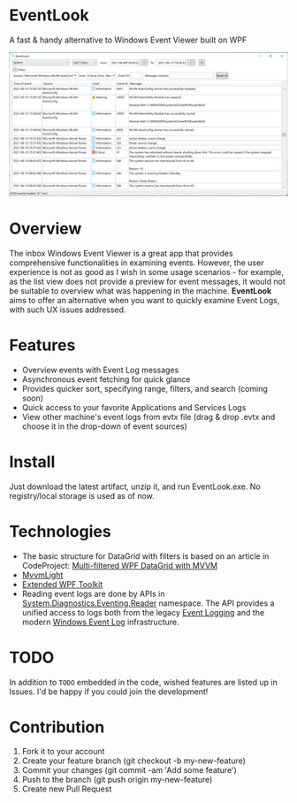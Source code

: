 EventLook
===
A fast & handy alternative to Windows Event Viewer built on WPF

![gif](/Screenshot-1.png)

# Overview
The inbox Windows Event Viewer is a great app that provides comprehensive functionalities in examining events. However, the user experience is not as good as I wish in some usage scenarios - for example, as the list view does not provide a preview for event messages, it would not be suitable to overview what was happening in the machine. 
**EventLook** aims to offer an alternative when you want to quickly examine Event Logs, with such UX issues addressed. 

# Features
- Overview events with Event Log messages
- Asynchronous event fetching for quick glance
- Provides quicker sort, specifying range, filters, and search (coming soon) 
- Quick access to your favorite Applications and Services Logs
- View other machine's event logs from evtx file (drag & drop .evtx and choose it in the drop-down of event sources)

# Install
Just download the latest artifact, unzip it, and run EventLook.exe. No registry/local storage is used as of now.

# Technologies
- The basic structure for DataGrid with filters is based on an article in CodeProject: [Multi-filtered WPF DataGrid with MVVM](https://www.codeproject.com/Articles/442498/Multi-filtered-WPF-DataGrid-with-MVVM)
- [MvvmLight](http://www.mvvmlight.net/)
- [Extended WPF Toolkit](https://github.com/xceedsoftware/wpftoolkit)
- Reading event logs are done by APIs in [System.Diagnostics.Eventing.Reader](https://docs.microsoft.com/en-us/dotnet/api/system.diagnostics.eventing.reader?view=netframework-4.8) namespace. The API provides a unified access to logs both from the legacy [Event Logging](https://docs.microsoft.com/en-us/windows/win32/eventlog/event-logging) and the modern [Windows Event Log](https://docs.microsoft.com/en-us/windows/win32/wes/windows-event-log) infrastructure.

# TODO
In addition to `TODO` embedded in the code, wished features are listed up in Issues. I'd be happy if you could join the development!

# Contribution
1. Fork it to your account
1. Create your feature branch (git checkout -b my-new-feature)
1. Commit your changes (git commit -am 'Add some feature')
1. Push to the branch (git push origin my-new-feature)
1. Create new Pull Request